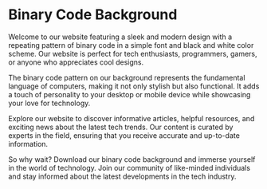 <!--font:Inter-->

# Binary Code Background

Welcome to our website featuring a sleek and modern design with a repeating pattern of binary code in a simple font and black and white color scheme. Our website is perfect for tech enthusiasts, programmers, gamers, or anyone who appreciates cool designs.

The binary code pattern on our background represents the fundamental language of computers, making it not only stylish but also functional. It adds a touch of personality to your desktop or mobile device while showcasing your love for technology.

Explore our website to discover informative articles, helpful resources, and exciting news about the latest tech trends. Our content is curated by experts in the field, ensuring that you receive accurate and up-to-date information.

So why wait? Download our binary code background and immerse yourself in the world of technology. Join our community of like-minded individuals and stay informed about the latest developments in the tech industry.

<!--

Write me markdown content of website with wallpaper:

"A wallpaper with a repeating pattern of binary code, in a simple font and black and white color scheme."

The header of the page should not be copy of the text but rather a real content of the website which is using this wallpaper.


---


# Binary Code Wallpaper

Welcome to our website featuring a unique wallpaper design with a repeating pattern of binary code. The simple font and black and white color scheme create a sleek and modern look that is perfect for any tech enthusiast.

Our wallpaper is not only stylish but also functional, as the binary code pattern represents the fundamental language of computers. It's a great way to showcase your love for technology and add a touch of personality to your desktop or mobile device.

Whether you're a programmer, gamer, or just someone who appreciates cool designs, our binary code wallpaper is sure to impress. So why wait? Download it now and give your device a fresh new look!


---


Heading should not include word "wallpaper". The website should not be about the wallpaper itself, wallpaper is just a related background, rewrite whole content.


---


# Binary Code Background

Welcome to our website featuring a sleek and modern design with a repeating pattern of binary code in a simple font and black and white color scheme. Our website is perfect for tech enthusiasts, programmers, gamers, or anyone who appreciates cool designs.

The binary code pattern on our background represents the fundamental language of computers, making it not only stylish but also functional. It adds a touch of personality to your desktop or mobile device while showcasing your love for technology.

Explore our website to discover informative articles, helpful resources, and exciting news about the latest tech trends. Our content is curated by experts in the field, ensuring that you receive accurate and up-to-date information.

So why wait? Download our binary code background and immerse yourself in the world of technology. Join our community of like-minded individuals and stay informed about the latest developments in the tech industry.


---


Write me a Google font which is best fitting for the website.

Pick from the list:
- Futura
- Exo 2
- Roboto
- Orbitron
- Playfair Display
- Great Vibes
- Lobster
- Dancing Script
- Barlow Condensed
- Inter
- Alegreya
- Open Sans
- Poppins
- Montserrat
- IBM Plex Sans
- Lato
- Raleway


Write just the font name nothing else.


---


Inter

-->
